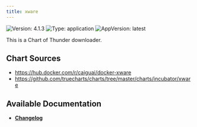 ```yaml
---
title: xware
---
```


![Version: 4.1.3](https://img.shields.io/badge/Version-4.1.3-informational?style=flat-square) ![Type: application](https://img.shields.io/badge/Type-application-informational?style=flat-square) ![AppVersion: latest](https://img.shields.io/badge/AppVersion-latest-informational?style=flat-square)

This is a Chart of Thunder downloader.

## Chart Sources

- https://hub.docker.com/r/caiguai/docker-xware
- https://github.com/truecharts/charts/tree/master/charts/incubator/xware

## Available Documentation

- [**Changelog**](./CHANGELOG.md)
